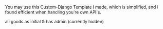 You may use this Custom-Django Template I made, which is simplified, and I found efficient when handling you're own API's.

all goods as initial & has admin (currently hidden)





